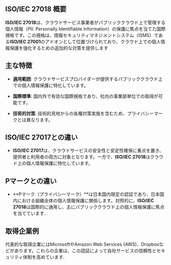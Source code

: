 ## ISO/IEC 27018 概要

**ISO/IEC 27018**は、クラウドサービス事業者がパブリッククラウド上で管理する個人情報（PII: Personally Identifiable Information）の保護に焦点を当てた国際規格です。この規格は、情報セキュリティマネジメントシステム（ISMS）である**ISO/IEC 27001**のアドオンとして位置づけられており、クラウド上での個人情報保護を強化するための追加的な対策を提供します

## 主な特徴

- **適用範囲**: クラウドサービスプロバイダーが提供するパブリッククラウド上での個人情報保護に特化しています。
    
- **国際標準**: 国内外で有効な国際規格であり、社内の事業部単位での取得が可能です。
    
- **技術的対策**: 技術的見地からの各種対策実施を含むため、プライバシーマークとは異なります。
    

## ISO/IEC 27017との違い
- **ISO/IEC 27017**は、クラウドサービスの安全性と安定性確保に重点を置き、提供者と利用者の両方に対象となります。一方で、**ISO/IEC 27018**はクラウド上の個人情報保護に特化しています。

    

## Pマークとの違い

- **Pマーク（プライバシーマーク）**は日本国内限定の認証であり、日本国内における組織全体の個人情報保護に関係します。対照的に、**ISO/IEC 27018**は国際的に通用し、主にパブリッククラウド上の個人情報保護に焦点を当てています.
    

## 取得企業例

代表的な取得企業にはMicrosoftやAmazon Web Services (AWS)、Dropboxなどがあります。これらの企業は、この認証によって自社サービスの信頼性とセキュリティ体制を高めています.
